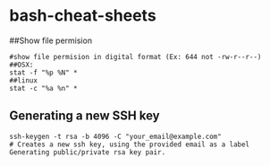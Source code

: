 # bash-cheat-sheets

##Show file permision 
```
#show file permision in digital format (Ex: 644 not -rw-r--r--)
##OSX: 
stat -f "%p %N" *
##linux
stat -c "%a %n" *
```

## Generating a new SSH key
```
ssh-keygen -t rsa -b 4096 -C "your_email@example.com"
# Creates a new ssh key, using the provided email as a label
Generating public/private rsa key pair.
```
